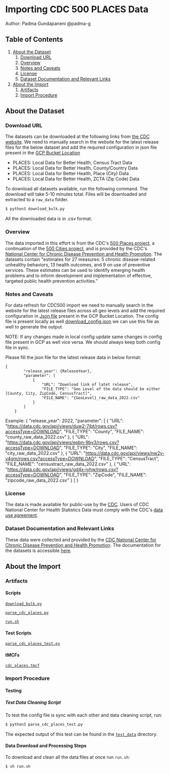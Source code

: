 # Importing CDC 500 PLACES Data

Author: Padma Gundapaneni @padma-g

## Table of Contents
1. [About the Dataset](#about-the-dataset)
    1. [Download URL](#download-url)
    2. [Overview](#overview)
    3. [Notes and Caveats](#notes-and-caveats)
    4. [License](#license)
    5. [Dataset Documentation and Relevant Links](#dataset-documentation-and-relevant-links)
2. [About the Import](#about-the-import)
    1. [Artifacts](#artifacts)
    2. [Import Procedure](#import-procedure)

## About the Dataset

### Download URL
The datasets can be downloaded at the following links from [the CDC website](https://chronicdata.cdc.gov/browse?category=500+Cities+%26+Places&sortBy=newest&utf8). We need to manually search in the website for the latest release files for the below dataset and add the required configuration in json file present in the [GCP Bucket Location](gs://datcom-csv/cdc500_places/)
- PLACES: Local Data for Better Health, Census Tract Data
- PLACES: Local Data for Better Health, County/Country Data
- PLACES: Local Data for Better Health, Place (City) Data
- PLACES: Local Data for Better Health, ZCTA (Zip Code) Data

To download all datasets available, run the following command. The download will take 5-10 minutes total. Files will be downloaded and extracted to a `raw_data` folder.
```bash
$ python3 download_bulk.py
```

All the downloaded data is in .csv format. 

### Overview
The data imported in this effort is from the CDC's [500 Places project](https://www.cdc.gov/places/about/index.html), a continuation of the [500 Cities project](https://www.cdc.gov/places/about/500-cities-2016-2019/index.html), and is provided by the CDC's [National Center for Chronic Disease Prevention and Health Promotion](https://www.cdc.gov/chronicdisease/index.htm). The datasets contain "estimates for 27 measures: 5 chronic disease-related unhealthy behaviors, 13 health outcomes, and 9 on use of preventive services. These estimates can be used to identify emerging health problems and to inform development and implementation of effective, targeted public health prevention activities."

### Notes and Caveats

For data refresh for CDC500 import we need to manually search in the website for the latest release files across all geo levels and add the required configuration in [Json file](gs://datcom-csv/cdc500_places/download_config.json) present in the GCP Bucket Location. The config file is present locally as well [download_config.json](https://github.com/datacommonsorg/data/blob/master/scripts/us_cdc/500_places/download_config.json) we can use this file as well to generate the output.

NOTE: If any changes made in local config update same changes in config file present in GCP as well vice versa. We should always keep both config file in sync.

Please fill the json file for the latest release data in below format:

```
{
        "release_year": {ReleaseYear}, 
        "parameter": [
            {
                "URL": "Download link of latet release",
                "FILE_TYPE": "Geo Level of the data should be either [County, City, ZipCode, CensusTract]",
                "FILE_NAME": "{GeoLevel}_raw_data_2022.csv"
            }
        ]
    }
```

Example:
{
        "release_year": 2022,
        "parameter": [
            {
                "URL": "https://data.cdc.gov/api/views/duw2-7jbt/rows.csv?accessType=DOWNLOAD",
                "FILE_TYPE": "County",
                "FILE_NAME": "county_raw_data_2022.csv"
            },
            {
                "URL": "https://data.cdc.gov/api/views/epbn-9bv3/rows.csv?accessType=DOWNLOAD",
                "FILE_TYPE": "City",
                "FILE_NAME": "city_raw_data_2022.csv"
            },
            {
                "URL": "https://data.cdc.gov/api/views/nw2y-v4gm/rows.csv?accessType=DOWNLOAD",
                "FILE_TYPE": "CensusTract",
                "FILE_NAME": "censustract_raw_data_2022.csv"
            },
            {
                "URL": "https://data.cdc.gov/api/views/gd4x-jyhw/rows.csv?accessType=DOWNLOAD",
                "FILE_TYPE": "ZipCode",
                "FILE_NAME": "zipcode_raw_data_2022.csv"
            }
        ]
    }

### License
The data is made available for public-use by the [CDC](https://www.cdc.gov/nchs/data_access/ftp_data.htm). Users of CDC National Center for Health Statistics Data must comply with the CDC's [data use agreement](https://www.cdc.gov/nchs/data_access/restrictions.htm).

### Dataset Documentation and Relevant Links
These data were collected and provided by the [CDC National Center for Chronic Disease Prevention and Health Promotion](https://www.cdc.gov/chronicdisease/index.htm). The documentation for the datasets is accessible [here](https://www.cdc.gov/places/about/index.html).

## About the Import

### Artifacts

#### Scripts
[`download_bulk.py`](https://github.com/datacommonsorg/data/blob/master/scripts/us_cdc/500_places/download_bulk.py)

[`parse_cdc_places.py`](https://github.com/datacommonsorg/data/blob/master/scripts/us_cdc/500_places/parse_cdc_places.py)

[`run.sh`](https://github.com/datacommonsorg/data/blob/master/scripts/us_cdc/500_places/run.sh)

#### Test Scripts
[`parse_cdc_places_test.py`](https://github.com/datacommonsorg/data/blob/master/scripts/us_cdc/500_places/parse_cdc_places_test.py)

#### tMCFs
[`cdc_places.tmcf`](https://github.com/datacommonsorg/data/blob/master/scripts/us_cdc/500_places/cdc_places.tmcf)

### Import Procedure

#### Testing

##### Test Data Cleaning Script

To test the config file is sync with each other and data cleaning script, run:

```bash
$ python3 parse_cdc_places_test.py
```

The expected output of this test can be found in the [`test_data`](https://github.com/datacommonsorg/data/blob/master/scripts/us_cdc/500_places/test_data/) directory.

#### Data Download and Processing Steps

To download and clean all the data files at once run `run.sh`:

```bash
$ sh run.sh
```
